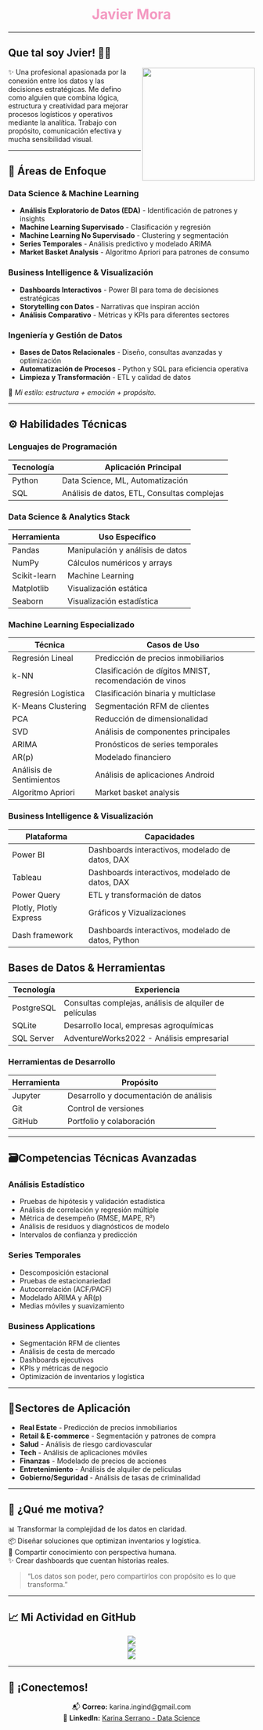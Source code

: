 
<h1 align="center">
   <span style="color:#f49ac2;">Javier Mora</span>
</h1>

</p>

<p align="center">

</p>


---


<h2> Que tal soy Jvier! 👋🏼 </h2>
<img align='right' src="https://media.giphy.com/media/ieyl9zmCjO4b4t6qoY/giphy.gif" width="230">


✨  Una profesional apasionada por la conexión entre los datos y las decisiones estratégicas.
Me defino como alguien que combina lógica, estructura y creatividad para mejorar procesos logísticos y operativos mediante la analítica. Trabajo con propósito, comunicación efectiva y mucha sensibilidad visual.

---

## 🎯 Áreas de Enfoque

### Data Science & Machine Learning
- **Análisis Exploratorio de Datos (EDA)** - Identificación de patrones y insights
- **Machine Learning Supervisado** - Clasificación y regresión 
- **Machine Learning No Supervisado** - Clustering y segmentación
- **Series Temporales** - Análisis predictivo y modelado ARIMA
- **Market Basket Analysis** - Algoritmo Apriori para patrones de consumo

### Business Intelligence & Visualización
- **Dashboards Interactivos** - Power BI para toma de decisiones estratégicas
- **Storytelling con Datos** - Narrativas que inspiran acción
- **Análisis Comparativo** - Métricas y KPIs para diferentes sectores

### Ingeniería y Gestión de Datos
- **Bases de Datos Relacionales** - Diseño, consultas avanzadas y optimización
- **Automatización de Procesos** - Python y SQL para eficiencia operativa
- **Limpieza y Transformación** - ETL y calidad de datos

📌 _Mi estilo: estructura + emoción + propósito._

---

## ⚙️ Habilidades Técnicas

### Lenguajes de Programación

| Tecnología | Aplicación Principal |
|------------|---------------------|
| Python     | Data Science, ML, Automatización |
| SQL        | Análisis de datos, ETL, Consultas complejas |

### Data Science & Analytics Stack

| Herramienta   | Uso Específico |
|---------------|----------------|
| Pandas        | Manipulación y análisis de datos |
| NumPy         | Cálculos numéricos y arrays |
| Scikit-learn  | Machine Learning |
| Matplotlib    | Visualización estática |
| Seaborn       | Visualización estadística |

### Machine Learning Especializado

| Técnica                 | Casos de Uso |
|-------------------------|--------------|
| Regresión Lineal        | Predicción de precios inmobiliarios |
| k-NN                    | Clasificación de dígitos MNIST, recomendación de vinos |
| Regresión Logística     | Clasificación binaria y multiclase |
| K-Means Clustering      | Segmentación RFM de clientes |
| PCA                     | Reducción de dimensionalidad |
| SVD                     | Análisis de componentes principales |
| ARIMA                   | Pronósticos de series temporales |
| AR(p)                   | Modelado financiero |
| Análisis de Sentimientos | Análisis de aplicaciones Android |
| Algoritmo Apriori       | Market basket analysis |

### Business Intelligence & Visualización

| Plataforma            | Capacidades |
|-----------------------|-------------|
| Power BI              | Dashboards interactivos, modelado de datos, DAX |
| Tableau               | Dashboards interactivos, modelado de datos, DAX |
| Power Query           | ETL y transformación de datos |
| Plotly, Plotly Express| Gráficos y Vizualizaciones |
| Dash framework        |  Dashboards interactivos, modelado de datos, Python |


## Bases de Datos & Herramientas

| Tecnología   | Experiencia |
|--------------|-------------|
| PostgreSQL   | Consultas complejas, análisis de alquiler de películas |
| SQLite       | Desarrollo local, empresas agroquímicas |
| SQL Server   | AdventureWorks2022 - Análisis empresarial |

### Herramientas de Desarrollo

| Herramienta | Propósito |
|-------------|-----------|
| Jupyter     | Desarrollo y documentación de análisis |
| Git         | Control de versiones |
| GitHub      | Portfolio y colaboración |

---

## 🗃️Competencias Técnicas Avanzadas

### Análisis Estadístico
- Pruebas de hipótesis y validación estadística
- Análisis de correlación y regresión múltiple
- Métrica de desempeño (RMSE, MAPE, R²)
- Análisis de residuos y diagnósticos de modelo
- Intervalos de confianza y predicción

### Series Temporales
- Descomposición estacional 
- Pruebas de estacionariedad
- Autocorrelación (ACF/PACF)
- Modelado ARIMA y AR(p)
- Medias móviles y suavizamiento

### Business Applications
- Segmentación RFM de clientes
- Análisis de cesta de mercado
- Dashboards ejecutivos
- KPIs y métricas de negocio
- Optimización de inventarios y logística

---

## 💼Sectores de Aplicación

- **Real Estate** - Predicción de precios inmobiliarios
- **Retail & E-commerce** - Segmentación y patrones de compra  
- **Salud** - Análisis de riesgo cardiovascular
- **Tech** - Análisis de aplicaciones móviles
- **Finanzas** - Modelado de precios de acciones
- **Entretenimiento** - Análisis de alquiler de películas
- **Gobierno/Seguridad** - Análisis de tasas de criminalidad

---

## 🌱 ¿Qué me motiva?

📊 Transformar la complejidad de los datos en claridad.  
📦 Diseñar soluciones que optimizan inventarios y logística.  
🤝 Compartir conocimiento con perspectiva humana.  
✨ Crear dashboards que cuentan historias reales.

> “Los datos son poder, pero compartirlos con propósito es lo que transforma.”

---

## 📈 Mi Actividad en GitHub

<p align="center">
  <img src="https://github-readme-stats.vercel.app/api?username=KarinaSerrM&theme=dark&show_icons=true&count_private=true&hide_border=false&title_color=f49ac2&icon_color=00bfff&text_color=ecf0f1&bg_color=2c3e50" />
  <br/>
  <img src="https://github-readme-streak-stats.herokuapp.com/?user=KarinaSerrM&theme=dark&hide_border=false&stroke=f49ac2&background=2c3e50&currstreak_color=00bfff&ring=00bfff&side_main=ecf0f1&side_border=ecf0f1&dates=ecf0f1" />
  <br/>
  <img src="https://github-readme-stats.vercel.app/api/top-langs/?username=KarinaSerrM&theme=dark&layout=compact&title_color=f49ac2&icon_color=00bfff&text_color=ecf0f1&bg_color=2c3e50" />
</p>

---


## 🤝 ¡Conectemos!

<p align="center">
📬 <strong>Correo:</strong> karina.ingind@gmail.com<br/>
🔗 <strong>LinkedIn:</strong> <a href="https://www.linkedin.com/in/karina-serrano-data-science">Karina Serrano - Data Science</a>
</p>

